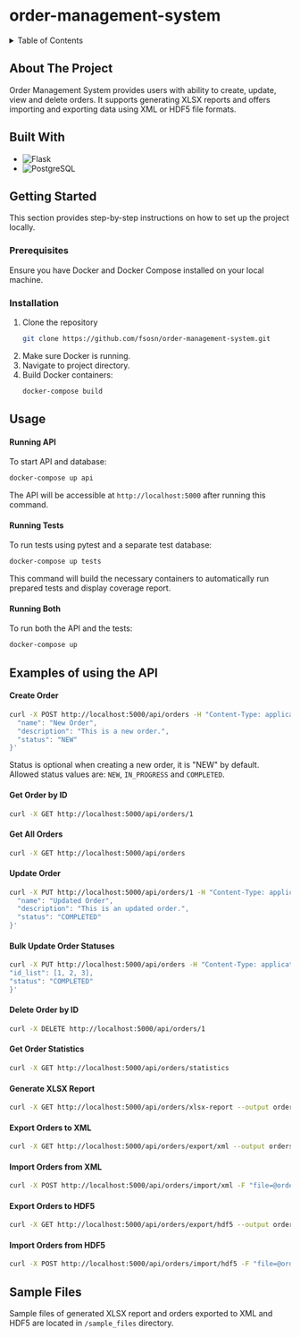 # order-management-system

<details>
  <summary>Table of Contents</summary>
  <ol>
    <li>
        <a href="#about-the-project">About The Project</a>
    </li>
    <li>
        <a href="#built-with">Built With</a></li>
    </li>
    <li>
      <a href="#getting-started">Getting Started</a>
        <ul>
            <li><a href="#prerequisites">Prerequisites</a></li>
            <li><a href="#installation">Installation</a></li>
        </ul>
    </li>
    <li>
        <a href="#usage">Usage</a>
        <ul>
            <li><a href="#running-api">Running API</a></li>
            <li><a href="#running-tests">Running Tests</a></li>
            <li><a href="#running-both">Running Both</a></li>
        </ul>
    </li>
    <li>
        <a href="#examples-of-using-the-api">Examples of using the API</a>
        <ul>
            <li><a href="#create-order">Create Order</a></li>
            <li><a href="#get-order-by-id">Get Order by ID</a></li>
            <li><a href="#get-all-orders">Get All Orders</a></li>
            <li><a href="#update-order">Update Order</a></li>
            <li><a href="#bulk-update-order-statuses">Bulk Update Order Statuses<a></li>
            <li><a href="#delete-order-by-id">Delete Order by ID</a></li>
            <li><a href="#get-order-statistics">Get Order Statistics</a></li>
            <li><a href="#generate-xlsx-report">Generate XLSX Report</a></li>
            <li><a href="#export-orders-to-xml">Export Orders to XML</a></li>
            <li><a href="#import-orders-from-xml">Import Orders from XML</a></li>
            <li><a href="#export-orders-to-hdf5">Export Orders to HDF5<a></li>
            <li><a href="#import-orders-from-hdf5">Import Orders from HDF5</a></li>
        </ul>
    </li>
    <li>
        <a href="#sample-files">Sample Files</a>
    </li>
  </ol>
</details>

## About The Project

Order Management System provides users with ability to create, update, view and delete orders. It supports generating XLSX reports and offers importing and exporting data using XML or HDF5 file formats.

## Built With

- ![Flask](https://img.shields.io/badge/Flask-000000?style=for-the-badge&logo=flask&logoColor=white)
- ![PostgreSQL](https://img.shields.io/badge/PostgreSQL-316192?style=for-the-badge&logo=postgresql&logoColor=white)

## Getting Started

This section provides step-by-step instructions on how to set up the project locally.

### Prerequisites

Ensure you have Docker and Docker Compose installed on your local machine.

### Installation

1. Clone the repository
   ```sh
   git clone https://github.com/fsosn/order-management-system.git
   ```
2. Make sure Docker is running.
3. Navigate to project directory.
4. Build Docker containers:
   ```sh
   docker-compose build
   ```

## Usage

#### Running API

To start API and database:

```sh
docker-compose up api
```

The API will be accessible at `http://localhost:5000` after running this command.

#### Running Tests

To run tests using pytest and a separate test database:

```sh
docker-compose up tests
```

This command will build the necessary containers to automatically run prepared tests and display coverage report.

#### Running Both

To run both the API and the tests:

```sh
docker-compose up
```

## Examples of using the API

#### Create Order

```sh
curl -X POST http://localhost:5000/api/orders -H "Content-Type: application/json" -d '{
  "name": "New Order",
  "description": "This is a new order.",
  "status": "NEW"
}'
```

Status is optional when creating a new order, it is "NEW" by default. Allowed status values are: `NEW`, `IN_PROGRESS` and `COMPLETED`.

#### Get Order by ID

```sh
curl -X GET http://localhost:5000/api/orders/1
```

#### Get All Orders

```sh
curl -X GET http://localhost:5000/api/orders
```

#### Update Order

```sh
curl -X PUT http://localhost:5000/api/orders/1 -H "Content-Type: application/json" -d '{
  "name": "Updated Order",
  "description": "This is an updated order.",
  "status": "COMPLETED"
}'
```

#### Bulk Update Order Statuses

```sh
curl -X PUT http://localhost:5000/api/orders -H "Content-Type: application/json" -d '{
"id_list": [1, 2, 3],
"status": "COMPLETED"
}'
```

#### Delete Order by ID

```sh
curl -X DELETE http://localhost:5000/api/orders/1
```

#### Get Order Statistics

```sh
curl -X GET http://localhost:5000/api/orders/statistics
```

#### Generate XLSX Report

```sh
curl -X GET http://localhost:5000/api/orders/xlsx-report --output orders_report.xlsx
```

#### Export Orders to XML

```sh
curl -X GET http://localhost:5000/api/orders/export/xml --output orders.xml
```

#### Import Orders from XML

```sh
curl -X POST http://localhost:5000/api/orders/import/xml -F "file=@orders.xml"
```

#### Export Orders to HDF5

```sh
curl -X GET http://localhost:5000/api/orders/export/hdf5 --output orders.h5
```

#### Import Orders from HDF5

```sh
curl -X POST http://localhost:5000/api/orders/import/hdf5 -F "file=@orders.h5"
```

## Sample Files

Sample files of generated XLSX report and orders exported to XML and HDF5 are located in `/sample_files` directory.
